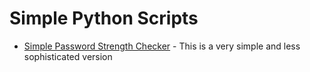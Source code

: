 # Simple Python Scripts

* [Simple Password Strength Checker](simple_pass_strength.py) - This is a very simple and less sophisticated version
